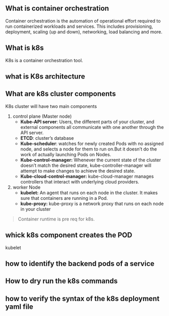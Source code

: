 ## What is container orchestration
Container orchestration is the automation of operational effort required to run containerized workloads and services. 
This includes provisioning, deployment, scaling (up and down), networking, load balancing and more.

## What is k8s
K8s is a container orchestration tool.

## what is K8s architecture

## What are k8s cluster components
K8s cluster will have two main components
1. control plane (Master node)
   - **Kube-API server**: Users, the different parts of your cluster, and external components all communicate with one another through the API server.
   - **ETCD**: cluster’s database
   - **Kube-scheduler**: watches for newly created Pods with no assigned node, and selects a node for them to run on.But it doesn’t do the work of actually launching Pods on Nodes.
   - **Kube-control-manager:** Whenever the current state of the cluster doesn’t match the desired state, kube-controller-manager will attempt to make changes to achieve the desired state.
   - **Kube-cloud-control-manager:** kube-cloud-manager manages controllers that interact with underlying cloud providers.
2. worker Node 
   - **kubelet:** An agent that runs on each node in the cluster. It makes sure that containers are running in a Pod. 
   - **kube-proxy:** kube-proxy is a network proxy that runs on each node in your cluster

> Container runtime is pre req for k8s.

## whick k8s component creates the POD
kubelet

## how to identify the backend pods of a service
## How to dry run the k8s commands
## how to verify the syntax of the k8s deployment yaml file